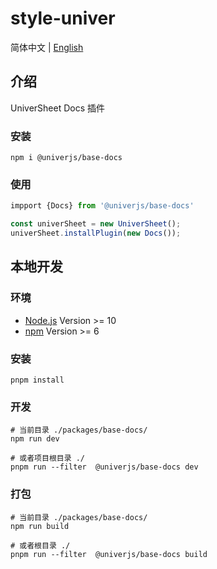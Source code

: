 # style-univer

简体中文 | [English](./README.md)

## 介绍

UniverSheet Docs 插件

### 安装

```shell
npm i @univerjs/base-docs
```

### 使用

```js
impport {Docs} from '@univerjs/base-docs'

const univerSheet = new UniverSheet();
univerSheet.installPlugin(new Docs());
```

## 本地开发

### 环境

-   [Node.js](https://nodejs.org/en/) Version >= 10
-   [npm](https://www.npmjs.com/) Version >= 6

### 安装

```
pnpm install
```

### 开发

```
# 当前目录 ./packages/base-docs/
npm run dev

# 或者项目根目录 ./
pnpm run --filter  @univerjs/base-docs dev
```

### 打包

```
# 当前目录 ./packages/base-docs/
npm run build

# 或者根目录 ./
pnpm run --filter  @univerjs/base-docs build
```
